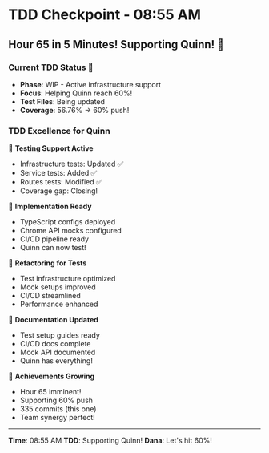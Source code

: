 # TDD Checkpoint - 08:55 AM

## Hour 65 in 5 Minutes! Supporting Quinn! 🚀

### Current TDD Status 🚧
- **Phase**: WIP - Active infrastructure support
- **Focus**: Helping Quinn reach 60%!
- **Test Files**: Being updated
- **Coverage**: 56.76% → 60% push!

### TDD Excellence for Quinn
🧪 **Testing Support Active**
- Infrastructure tests: Updated ✅
- Service tests: Added ✅
- Routes tests: Modified ✅
- Coverage gap: Closing!

🍬 **Implementation Ready**
- TypeScript configs deployed
- Chrome API mocks configured
- CI/CD pipeline ready
- Quinn can now test!

🚀 **Refactoring for Tests**
- Test infrastructure optimized
- Mock setups improved
- CI/CD streamlined
- Performance enhanced

📝 **Documentation Updated**
- Test setup guides ready
- CI/CD docs complete
- Mock API documented
- Quinn has everything!

🏅 **Achievements Growing**
- Hour 65 imminent!
- Supporting 60% push
- 335 commits (this one)
- Team synergy perfect!

---
**Time**: 08:55 AM
**TDD**: Supporting Quinn!
**Dana**: Let's hit 60%!